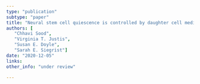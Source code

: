 ```yaml
---
type: "publication"
subtype: "paper"
title: "Neural stem cell quiescence is controlled by daughter cell mediated Notch activation in Drosophila."
authors: [
   "Chhavi Sood",
   "Virginia T. Justis",
   "Susan E. Doyle",
   "Sarah E. Siegrist"]
date: "2020-12-05"
links: 
other_info: "under review"

---
```

